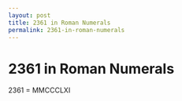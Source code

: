 ```yaml
---
layout: post
title: 2361 in Roman Numerals
permalink: 2361-in-roman-numerals
---
```


# 2361 in Roman Numerals

2361 = MMCCCLXI
